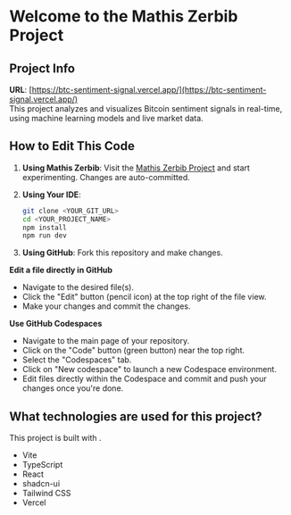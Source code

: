 # Welcome to the Mathis Zerbib Project

## Project Info  
**URL**: [https://btc-sentiment-signal.vercel.app/](https://btc-sentiment-signal.vercel.app/)  
This project analyzes and visualizes Bitcoin sentiment signals in real-time, using machine learning models and live market data.

## How to Edit This Code  

1. **Using Mathis Zerbib**: Visit the [Mathis Zerbib Project](https://btc-sentiment-signal.vercel.app/) and start experimenting. Changes are auto-committed.
2. **Using Your IDE**:  
   ```sh
   git clone <YOUR_GIT_URL>
   cd <YOUR_PROJECT_NAME>
   npm install
   npm run dev
    ```

3. **Using GitHub**: Fork this repository and make changes.

**Edit a file directly in GitHub**

- Navigate to the desired file(s).
- Click the "Edit" button (pencil icon) at the top right of the file view.
- Make your changes and commit the changes.

**Use GitHub Codespaces**

- Navigate to the main page of your repository.
- Click on the "Code" button (green button) near the top right.
- Select the "Codespaces" tab.
- Click on "New codespace" to launch a new Codespace environment.
- Edit files directly within the Codespace and commit and push your changes once you're done.

## What technologies are used for this project?

This project is built with .

- Vite
- TypeScript
- React
- shadcn-ui
- Tailwind CSS
- Vercel